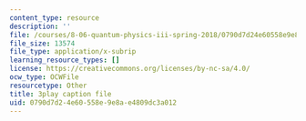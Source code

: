 ```yaml
---
content_type: resource
description: ''
file: /courses/8-06-quantum-physics-iii-spring-2018/0790d7d24e60558e9e8ae4809dc3a012_WlZf4aOkNMQ.vtt
file_size: 13574
file_type: application/x-subrip
learning_resource_types: []
license: https://creativecommons.org/licenses/by-nc-sa/4.0/
ocw_type: OCWFile
resourcetype: Other
title: 3play caption file
uid: 0790d7d2-4e60-558e-9e8a-e4809dc3a012
---
```


